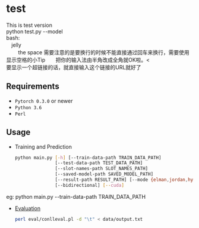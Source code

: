 # test
This is test version<br>
python test.py --model<br>
 bash:<br>
    　jelly<br>
   　　 the space
需要注意的是要换行的时候不能直接通过回车来换行，需要使用<br>
显示空格的小Tip　　把你的输入法由半角改成全角就OK啦。\<<br>
 要显示一个超链接的话，就直接输入这个链接的URL就好了 <br>
 
 
 ## Requirements

- `Pytorch 0.3.0` or newer
- `Python 3.6`
- `Perl`

## Usage

- Training and Prediction

  ```bash
  python main.py [-h] [--train-data-path TRAIN_DATA_PATH]
                 [--test-data-path TEST_DATA_PATH]
                 [--slot-names-path SLOT_NAMES_PATH]
                 [--saved-model-path SAVED_MODEL_PATH]
                 [--result-path RESULT_PATH] [--mode {elman,jordan,hybrid,lstm}]
                 [--bidirectional] [--cuda]
  ```
 eg: python main.py --train-data-path TRAIN_DATA_PATH
- [Evaluation](./eval/conlleval.md)

  ```bash
  perl eval/conlleval.pl -d "\t" < data/output.txt
  ```
